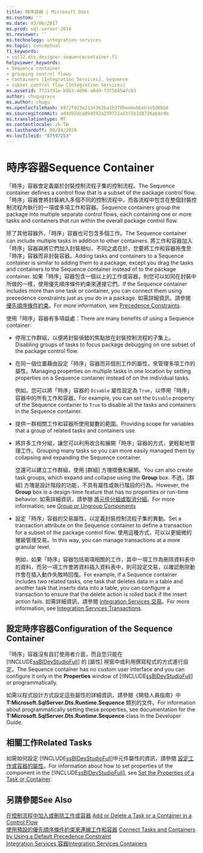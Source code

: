 ```yaml
---
title: 時序容器 | Microsoft Docs
ms.custom: ''
ms.date: 03/06/2017
ms.prod: sql-server-2014
ms.reviewer: ''
ms.technology: integration-services
ms.topic: conceptual
f1_keywords:
- sql12.dts.designer.sequencecontainer.f1
helpviewer_keywords:
- Sequence container
- grouping control flows
- containers [Integration Services], Sequence
- subset control flow [Integration Services]
ms.assetid: 7731f91e-b8b3-4d96-a0d9-73f568547cb3
author: chugugrace
ms.author: chugu
ms.openlocfilehash: b972f923e2134363ba1b378beebebbeb1e5d6bb6
ms.sourcegitcommit: ad4d92dce894592a259721a1571b1d8736abacdb
ms.translationtype: MT
ms.contentlocale: zh-TW
ms.lasthandoff: 08/04/2020
ms.locfileid: "87597253"
---
```

# <a name="sequence-container"></a><span data-ttu-id="fcf2a-102">時序容器</span><span class="sxs-lookup"><span data-stu-id="fcf2a-102">Sequence Container</span></span>
  <span data-ttu-id="fcf2a-103">「時序」容器會定義屬於封裝控制流程子集的控制流程。</span><span class="sxs-lookup"><span data-stu-id="fcf2a-103">The Sequence container defines a control flow that is a subset of the package control flow.</span></span> <span data-ttu-id="fcf2a-104">「時序」容器會將封裝納入多個不同的控制流程中，而各流程中包含在整個封裝控制流程內執行的一項或多項工作和容器。</span><span class="sxs-lookup"><span data-stu-id="fcf2a-104">Sequence containers group the package into multiple separate control flows, each containing one or more tasks and containers that run within the overall package control flow.</span></span>  
  
 <span data-ttu-id="fcf2a-105">除了其他容器外，「時序」容器也可包含多個工作。</span><span class="sxs-lookup"><span data-stu-id="fcf2a-105">The Sequence container can include multiple tasks in addition to other containers.</span></span> <span data-ttu-id="fcf2a-106">將工作和容器加入「時序」容器與將它們加入封裝相似，不同之處在於，您要將工作和容器拖曳至「時序」容器而非封裝容器。</span><span class="sxs-lookup"><span data-stu-id="fcf2a-106">Adding tasks and containers to a Sequence container is similar to adding them to a package, except you drag the tasks and containers to the Sequence container instead of to the package container.</span></span> <span data-ttu-id="fcf2a-107">如果「時序」容器包含一個以上的工作或容器，則您可以如同在封裝中所做的一樣，使用優先順序條件約束來連接它們。</span><span class="sxs-lookup"><span data-stu-id="fcf2a-107">If the Sequence container includes more than one task or container, you can connect them using precedence constraints just as you do in a package.</span></span> <span data-ttu-id="fcf2a-108">如需詳細資訊，請參閱 [優先順序條件約束](precedence-constraints.md)。</span><span class="sxs-lookup"><span data-stu-id="fcf2a-108">For more information, see [Precedence Constraints](precedence-constraints.md).</span></span>  
  
 <span data-ttu-id="fcf2a-109">使用「時序」容器有多項益處：</span><span class="sxs-lookup"><span data-stu-id="fcf2a-109">There are many benefits of using a Sequence container:</span></span>  
  
-   <span data-ttu-id="fcf2a-110">停用工作群組，以便將封裝偵錯的焦點放在封裝控制流程的子集上。</span><span class="sxs-lookup"><span data-stu-id="fcf2a-110">Disabling groups of tasks to focus package debugging on one subset of the package control flow.</span></span>  
  
-   <span data-ttu-id="fcf2a-111">在同一個位置藉由設定「時序」容器而非個別工作的屬性，來管理多項工作的屬性。</span><span class="sxs-lookup"><span data-stu-id="fcf2a-111">Managing properties on multiple tasks in one location by setting properties on a Sequence container instead of on the individual tasks.</span></span>  
  
     <span data-ttu-id="fcf2a-112">例如，您可以將「時序」容器的 `Disable` 屬性設定為 `True`，以停用「時序」容器中的所有工作和容器。</span><span class="sxs-lookup"><span data-stu-id="fcf2a-112">For example, you can set the `Disable` property of the Sequence container to `True` to disable all the tasks and containers in the Sequence container.</span></span>  
  
-   <span data-ttu-id="fcf2a-113">提供一群相關工作和容器所使用變數的範圍。</span><span class="sxs-lookup"><span data-stu-id="fcf2a-113">Providing scope for variables that a group of related tasks and containers use.</span></span>  
  
-   <span data-ttu-id="fcf2a-114">將許多工作分組，讓您可以利用收合和展開「時序」容器的方式，更輕鬆地管理工作。</span><span class="sxs-lookup"><span data-stu-id="fcf2a-114">Grouping many tasks so you can more easily managed them by collapsing and expanding the Sequence container.</span></span>  
  
     <span data-ttu-id="fcf2a-115">您還可以建立工作群組，使用 [群組]  方塊摺疊和展開。</span><span class="sxs-lookup"><span data-stu-id="fcf2a-115">You can also create task groups, which expand and collapse using the **Group** box.</span></span> <span data-ttu-id="fcf2a-116">不過，[群組]  方塊是設計階段的功能，不具有屬性或執行階段的行為。</span><span class="sxs-lookup"><span data-stu-id="fcf2a-116">However, the **Group** box is a design-time feature that has no properties or run-time behavior.</span></span> <span data-ttu-id="fcf2a-117">如需詳細資訊，請參閱 [將元件分組或取消分組](../group-or-ungroup-components.md)。</span><span class="sxs-lookup"><span data-stu-id="fcf2a-117">For more information, see [Group or Ungroup Components](../group-or-ungroup-components.md)</span></span>  
  
-   <span data-ttu-id="fcf2a-118">設定「時序」容器的交易屬性，以定義封裝控制流程子集的異動。</span><span class="sxs-lookup"><span data-stu-id="fcf2a-118">Set a transaction attribute on the Sequence container to define a transaction for a subset of the package control flow.</span></span> <span data-ttu-id="fcf2a-119">使用這種方式，可以以更細微的層級管理交易。</span><span class="sxs-lookup"><span data-stu-id="fcf2a-119">In this way, you can manage transactions at a more granular level.</span></span>  
  
     <span data-ttu-id="fcf2a-120">例如，如果「時序」容器包括兩項相關的工作，其中一項工作為刪除資料表中的資料，而另一項工作會將資料插入資料表中，則可設定交易，以確認刪除動作會在插入動作失敗時回復。</span><span class="sxs-lookup"><span data-stu-id="fcf2a-120">For example, if a Sequence container includes two related tasks, one task that deletes data in a table and another task that inserts data into a table, you can configure a transaction to ensure that the delete action is rolled back if the insert action fails.</span></span> <span data-ttu-id="fcf2a-121">如需詳細資訊，請參閱 [Integration Services 交易](../integration-services-transactions.md)。</span><span class="sxs-lookup"><span data-stu-id="fcf2a-121">For more information, see [Integration Services Transactions](../integration-services-transactions.md).</span></span>  
  
## <a name="configuration-of-the-sequence-container"></a><span data-ttu-id="fcf2a-122">設定時序容器</span><span class="sxs-lookup"><span data-stu-id="fcf2a-122">Configuration of the Sequence Container</span></span>  
 <span data-ttu-id="fcf2a-123">「時序」容器沒有自訂使用者介面，而且您只能在 [!INCLUDE[ssBIDevStudioFull](../../includes/ssbidevstudiofull-md.md)] 的 [屬性] 視窗中或利用撰寫程式的方式進行設定。</span><span class="sxs-lookup"><span data-stu-id="fcf2a-123">The Sequence container has no custom user interface and you can configure it only in the **Properties** window of [!INCLUDE[ssBIDevStudioFull](../../includes/ssbidevstudiofull-md.md)] or programmatically.</span></span>  
  
 <span data-ttu-id="fcf2a-124">如需以程式設計方式設定這些屬性的詳細資訊，請參閱《開發人員指南》中 **T:Microsoft.SqlServer.Dts.Runtime.Sequence** 類別的文件。</span><span class="sxs-lookup"><span data-stu-id="fcf2a-124">For information about programmatically setting these properties, see documentation for the **T:Microsoft.SqlServer.Dts.Runtime.Sequence** class in the Developer Guide.</span></span>  
  
## <a name="related-tasks"></a><span data-ttu-id="fcf2a-125">相關工作</span><span class="sxs-lookup"><span data-stu-id="fcf2a-125">Related Tasks</span></span>  
 <span data-ttu-id="fcf2a-126">如需如何設定 [!INCLUDE[ssBIDevStudioFull](../../includes/ssbidevstudiofull-md.md)]中元件屬性的資訊，請參閱 [設定工作或容器的屬性](../set-the-properties-of-a-task-or-container.md)。</span><span class="sxs-lookup"><span data-stu-id="fcf2a-126">For information about how to set properties of the component in the [!INCLUDE[ssBIDevStudioFull](../../includes/ssbidevstudiofull-md.md)], see [Set the Properties of a Task or Container](../set-the-properties-of-a-task-or-container.md).</span></span>  
  
## <a name="see-also"></a><span data-ttu-id="fcf2a-127">另請參閱</span><span class="sxs-lookup"><span data-stu-id="fcf2a-127">See Also</span></span>  
 <span data-ttu-id="fcf2a-128">[在控制流程中加入或刪除工作或容器](add-or-delete-a-task-or-a-container-in-a-control-flow.md) </span><span class="sxs-lookup"><span data-stu-id="fcf2a-128">[Add or Delete a Task or a Container in a Control Flow](add-or-delete-a-task-or-a-container-in-a-control-flow.md) </span></span>  
 <span data-ttu-id="fcf2a-129">[使用預設的優先順序條件約束來連線工作和容器](../connect-tasks-and-containers-by-using-a-default-precedence-constraint.md) </span><span class="sxs-lookup"><span data-stu-id="fcf2a-129">[Connect Tasks and Containers by Using a Default Precedence Constraint](../connect-tasks-and-containers-by-using-a-default-precedence-constraint.md) </span></span>  
 [<span data-ttu-id="fcf2a-130">Integration Services 容器</span><span class="sxs-lookup"><span data-stu-id="fcf2a-130">Integration Services Containers</span></span>](integration-services-containers.md)  
  
  
